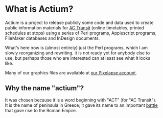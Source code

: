 What is Actium?
===============

Actium is a project to release publicly some code and data used to
create public information materials for [AC Transit](http://www.actransit.org)
(online timetables, printed schedules at stops) using a series of Perl
programs, Applescript programs, FileMaker databases and 
InDesign documents.

What's here now is (almost entirely) just the Perl programs, which
I am slowly reorganizing and rewriting. It is not ready yet for
anybody else to use, but perhaps those who are interested can at
least see what it looks like.

Many of our graphics files are available at 
[our Pixelapse account](https://www.pixelapse.com/ACTransit_Svc_Info).

## Why the name "actium"?

It was chosen because it is a word beginning with "ACT" (for "AC Transit"). 
It is the name of peninsula in Greece; it gave its name to an 
important 
[battle](https://en.wikipedia.org/wiki/Battle_of_Actium) that gave rise to
the Roman Empire. 
